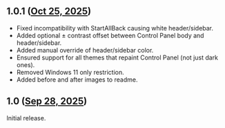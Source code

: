 ## 1.0.1 ([Oct 25, 2025](https://github.com/ramensoftware/windhawk-mods/blob/c5cb94e7793bcd705becbec2c5092e45103da11e/mods/control-panel-color-fix.wh.cpp))

* Fixed incompatibility with StartAllBack causing white header/sidebar.
* Added optional ± contrast offset between Control Panel body and header/sidebar.
* Added manual override of header/sidebar color.
* Ensured support for all themes that repaint Control Panel (not just dark ones).
* Removed Windows 11 only restriction.
* Added before and after images to readme.

## 1.0 ([Sep 28, 2025](https://github.com/ramensoftware/windhawk-mods/blob/b78d9f04997ec0b281fd2cdf88224bfbe50fb737/mods/control-panel-color-fix.wh.cpp))

Initial release.
